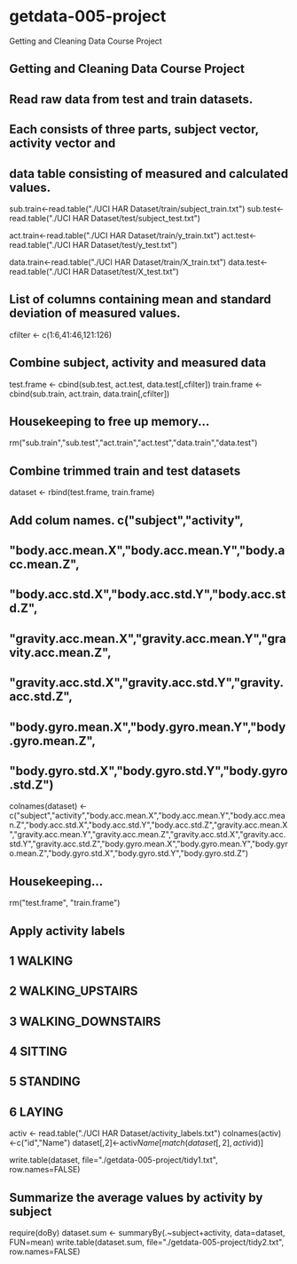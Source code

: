 getdata-005-project
===================

Getting and Cleaning Data Course Project

## Getting and Cleaning Data Course Project
## 

## Read raw data from test and train datasets. 
## Each consists of three parts, subject vector, activity vector and 
##    data table consisting of measured and calculated values.

sub.train<-read.table("./UCI HAR Dataset/train/subject_train.txt")
sub.test<-read.table("./UCI HAR Dataset/test/subject_test.txt")

act.train<-read.table("./UCI HAR Dataset/train/y_train.txt")
act.test<-read.table("./UCI HAR Dataset/test/y_test.txt")

data.train<-read.table("./UCI HAR Dataset/train/X_train.txt")
data.test<-read.table("./UCI HAR Dataset/test/X_test.txt")

## List of columns containing mean and standard deviation of measured values.
cfilter <- c(1:6,41:46,121:126)

## Combine subject, activity and measured data
test.frame <- cbind(sub.test, act.test, data.test[,cfilter])
train.frame <- cbind(sub.train, act.train, data.train[,cfilter])

## Housekeeping to free up memory...
rm("sub.train","sub.test","act.train","act.test","data.train","data.test")

## Combine trimmed train and test datasets
dataset <- rbind(test.frame, train.frame)

## Add colum names.  c("subject","activity",
##						"body.acc.mean.X","body.acc.mean.Y","body.acc.mean.Z",
##						"body.acc.std.X","body.acc.std.Y","body.acc.std.Z",
##						"gravity.acc.mean.X","gravity.acc.mean.Y","gravity.acc.mean.Z",
##						"gravity.acc.std.X","gravity.acc.std.Y","gravity.acc.std.Z",
##						"body.gyro.mean.X","body.gyro.mean.Y","body.gyro.mean.Z",
##						"body.gyro.std.X","body.gyro.std.Y","body.gyro.std.Z")
colnames(dataset) <- c("subject","activity","body.acc.mean.X","body.acc.mean.Y","body.acc.mean.Z","body.acc.std.X","body.acc.std.Y","body.acc.std.Z","gravity.acc.mean.X","gravity.acc.mean.Y","gravity.acc.mean.Z","gravity.acc.std.X","gravity.acc.std.Y","gravity.acc.std.Z","body.gyro.mean.X","body.gyro.mean.Y","body.gyro.mean.Z","body.gyro.std.X","body.gyro.std.Y","body.gyro.std.Z")

## Housekeeping...
rm("test.frame", "train.frame")

## Apply activity labels
## 1 WALKING
## 2 WALKING_UPSTAIRS
## 3 WALKING_DOWNSTAIRS
## 4 SITTING
## 5 STANDING
## 6 LAYING
activ <- read.table("./UCI HAR Dataset/activity_labels.txt")
colnames(activ) <-c("id","Name")
dataset[,2]<-activ$Name[match(dataset[,2],activ$id)]

write.table(dataset, file="./getdata-005-project/tidy1.txt", row.names=FALSE)

## Summarize the average values by activity by subject
require(doBy)
dataset.sum <- summaryBy(.~subject+activity, data=dataset, FUN=mean)
write.table(dataset.sum, file="./getdata-005-project/tidy2.txt", row.names=FALSE)

